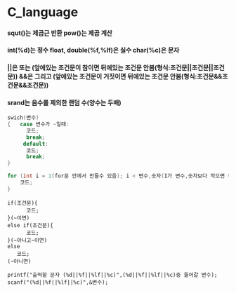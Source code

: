 # C_language

#### squt()는 제곱근 반환 pow()는 제곱 계산

#### int(%d)는 정수 float, double(%f,%lf)은 실수 char(%c)은 문자

#### ||은 또는 (앞에있는 조건문이 참이면 뒤에있는 조건문 안봄(형식:조건문||조건문||조건문)) &&은 그리고 (앞에있는 조건문이 거짓이면 뒤에있는 조건문 안봄(형식:조건문&&조건문&&조건문))
#### srand는 음수를 제외한 랜덤 수(양수는 두배)
```C
swich(변수)
{   case 변수가 ~일때:
      코드;
      break;
     default:
      코드;
      break;
}
```
```C
for (int i = 1(for문 안에서 만들수 있음); i < 변수,숫자(I가 변수,숫자보다 작으면 다시 실행); i++) {
    코드;
}
```
```
if(조건문){
      코드;
}(~이면)
else if(조건문){
      코드;
}(~아니고~이면)
else
   코드;
(~아니면)
```
```
printf("출력할 문자 (%d||%f||%lf||%c)",(%d||%f||%lf||%c)중 들어갈 변수);
scanf("(%d||%f||%lf||%c)",&변수);
```
